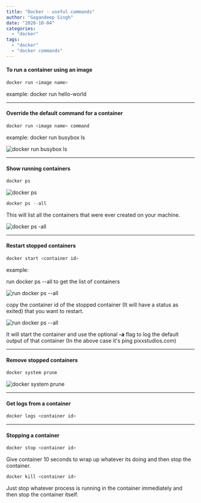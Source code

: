 ```yaml
---
title: "Docker - useful commands"
author: "Gagandeep Singh"
date: "2020-10-04"
categories: 
  - "docker"
tags: 
  - "docker"
  - "docker commands"
---
```


#### **To run a container using an image**

```javascript
docker run <image name>
```

example: docker run hello-world

* * *

#### **Override the default command for a container**

```javascript
docker run <image name> command
```

example: docker run busybox ls

![docker run busybox ls](images/Screen-Shot-2020-10-03-at-10.59.26-PM.png)

* * *

#### **Show running containers**

```javascript
docker ps
```

![docker ps](images/Screen-Shot-2020-10-03-at-11.05.19-PM-1024x66.png)

```javascript
docker ps --all
```

This will list all the containers that were ever created on your machine.

![docker ps -all](images/Screen-Shot-2020-10-03-at-11.09.15-PM-1024x124.png)

* * *

#### **Restart stopped containers**

```javascript
docker start <container id>
```

example:

run docker ps --all to get the list of containers

![run docker ps --all](images/Screen-Shot-2020-10-03-at-11.09.15-PM-1024x124.png)

copy the container id of the stopped container (It will have a status as exited) that you want to restart.

![run docker ps --all](images/Screen-Shot-2020-10-03-at-11.21.45-PM.png)

It will start the container and use the optional **\-a** flag to log the default output of that container (In the above case it's ping pixxstudios.com)

* * *

#### **Remove stopped containers**

```javascript
docker system prune
```

![docker system prune](images/Screen-Shot-2020-10-03-at-11.26.53-PM-1024x398.png)

* * *

#### **Get logs from a container**

```javascript
docker logs <container id>
```

* * *

#### **Stopping a container**

```javascript
docker stop <container id>
```

Give container 10 seconds to wrap up whatever its doing and then stop the container.

```javascript
docker kill <container id>
```

Just stop whatever process is running in the container immediately and then stop the container itself.
